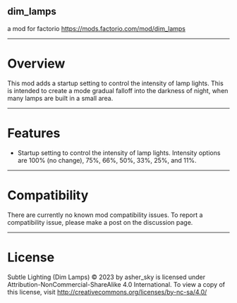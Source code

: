 ## dim_lamps
a mod for factorio
https://mods.factorio.com/mod/dim_lamps

---------------------
# Overview
This mod adds a startup setting to control the intensity of lamp lights. This is intended to create a mode gradual falloff into the darkness of night, when many lamps are built in a small area.

---------------------
# Features

- Startup setting to control the intensity of lamp lights. Intensity options are 100% (no change), 75%, 66%, 50%, 33%, 25%, and 11%.

---------------------
# Compatibility
There are currently no known mod compatibility issues. To report a compatibility issue, please make a post on the discussion page.

---------------------
# License
Subtle Lighting (Dim Lamps) © 2023 by asher_sky is licensed under Attribution-NonCommercial-ShareAlike 4.0 International.
To view a copy of this license, visit http://creativecommons.org/licenses/by-nc-sa/4.0/
